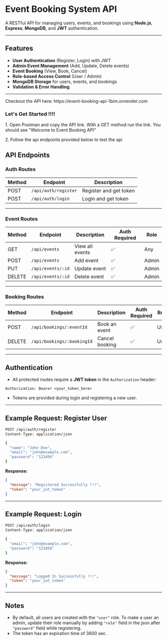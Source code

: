 # Event Booking System API

A RESTful API for managing users, events, and bookings using **Node.js**, **Express**, **MongoDB**, and **JWT** authentication.

---

## Features

- **User Authentication** (Register, Login) with JWT  
- **Admin Event Management** (Add, Update, Delete events)  
- **Event Booking** (View, Book, Cancel)  
- **Role-based Access Control** (User / Admin)  
- **MongoDB Storage** for users, events, and bookings  
- **Validation & Error Handling**  

---

<p>Checkout the API here: https://event-booking-api-1bim.onrender.com</p>

<h3>Let's Get Started !!!!</h3>

<p>1. Open Postman and copy the API link. With a GET method run the link. You should see "Welcome to Event Booking API"</p>
<p>2. Follow the api endpoints provided below to test the api</p>

## API Endpoints

### **Auth Routes**
| Method | Endpoint       | Description         
|--------|---------------|--------------------|
| POST   | `/api/auth/register` | Register and get token |
| POST   | `/api/auth/login`    | Login and get token | 

---

### **Event Routes**
| Method | Endpoint         | Description             | Auth Required | Role |
|--------|-----------------|------------------------|--------------|------|
| GET    | `/api/events`   | View all events         | ✅ | Any |
| POST   | `/api/events`   | Add event               | ✅ | Admin |
| PUT    | `/api/events/:id` | Update event           | ✅ | Admin |
| DELETE | `/api/events/:id` | Delete event           | ✅ | Admin |

---

### **Booking Routes**
| Method | Endpoint              | Description             | Auth Required | Role |
|--------|----------------------|------------------------|--------------|------|
| POST   | `/api/bookings/:eventId`  | Book an event           | ✅ | User |
| DELETE | `/api/bookings/:bookingId`  | Cancel booking          | ✅ | User |

---

## Authentication

- All protected routes require a **JWT token** in the `Authorization` header:
```
Authorization: Bearer <your_token_here>
```
- Tokens are provided during login and registering a new user.

---

## Example Request: Register User
```bash
POST /api/auth/register
Content-Type: application/json

{
  "name": "John Doe",
  "email": "john@example.com",
  "password": "123456"
}
```

**Response:**
```json
{
  "message": "Registered Successfully !!!",
  "token": "your_jwt_token"
}
```

---

## Example Request: Login
```bash
POST /api/auth/login
Content-Type: application/json

{
  "email": "john@example.com",
  "password": "123456"
}
```

**Response:**
```json
{
  "message": "Logged In Successfully !!!",
  "token": "your_jwt_token"
}
```

---

## Notes
- By default, all users are created with the `"user"` role. To make a user an admin, update their role manually by adding `"role"` field in the json after `"password"` field while registering.
- The token has an expiration time of 3600 sec.
